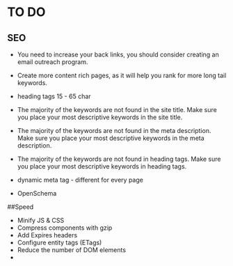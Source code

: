 # TO DO 
## SEO

- You need to increase your back links, you should consider creating an email outreach program.
- Create more content rich pages, as it will help you rank for more long tail keywords.
- heading tags 15 - 65 char
- The majority of the keywords are not found in the site title. Make sure you place your most descriptive keywords in the site title.
- The majority of the keywords are not found in the meta description. Make sure you place your most descriptive keywords in the meta description.
- The majority of the keywords are not found in heading tags. Make sure you place your most descriptive keywords in heading tags.

- dynamic meta tag - different for every page

- OpenSchema

##Speed

- Minify JS & CSS
- Compress components with gzip
- Add Expires headers
- Configure entity tags (ETags)
- Reduce the number of DOM elements
- 